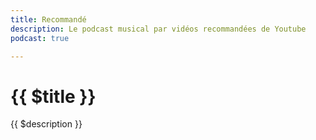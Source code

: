 ```yaml
---
title: Recommandé
description: Le podcast musical par vidéos recommandées de Youtube
podcast: true

---
```


# {{ $title }}

{{ $description }}

<PodcastEpisodeList v-bind:podcast="'recommande'" />